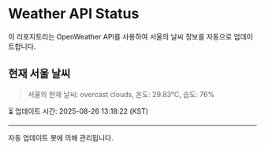 
# Weather API Status

이 리포지토리는 OpenWeather API를 사용하여 서울의 날씨 정보를 자동으로 업데이트합니다.

## 현재 서울 날씨
> 서울의 현재 날씨: overcast clouds, 온도: 29.83°C, 습도: 76%

⏳ 업데이트 시간: 2025-08-26 13:18:22 (KST)

---
자동 업데이트 봇에 의해 관리됩니다.
